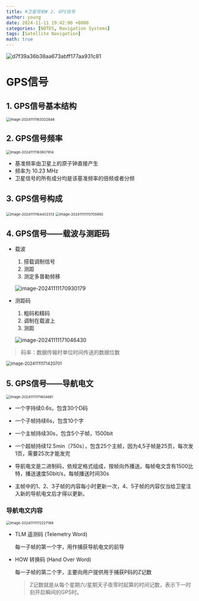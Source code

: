 ```yaml
---
title: #卫星导航# 2. GPS信号
author: young
date: 2024-11-11 19:42:00 +0800
categories: [NOTES, Navigation Systems]
tags: [Satellite Navigation]
math: true
---
```


![d7f39a36b38aa673abff177aa931c81](https://youngfriday-1328789051.cos.ap-beijing.myqcloud.com/Typora/d7f39a36b38aa673abff177aa931c81.jpg)

# GPS信号

## 1. GPS信号基本结构

<img src="https://youngfriday-1328789051.cos.ap-beijing.myqcloud.com/Typora/image-20241111163322846.png" alt="image-20241111163322846" style="zoom: 67%;" />

## 2. GPS信号频率

<img src="https://youngfriday-1328789051.cos.ap-beijing.myqcloud.com/Typora/image-20241111163607814.png" alt="image-20241111163607814" style="zoom:67%;" />

- 基准频率由卫星上的原子钟直接产生
- 频率为 10.23 MHz
- 卫星信号的所有成分均是该基准频率的倍频或者分频

## 3. GPS信号构成

<img src="https://youngfriday-1328789051.cos.ap-beijing.myqcloud.com/Typora/image-20241111164402313.png" alt="image-20241111164402313" style="zoom:67%;" />

<img src="https://youngfriday-1328789051.cos.ap-beijing.myqcloud.com/Typora/image-20241111170705992.png" alt="image-20241111170705992" style="zoom: 67%;" />

## 4. GPS信号——载波与测距码

- 载波

  1. 搭载调制信号
  2. 测距
  3. 测定多普勒频移

  ![image-20241111170930179](https://youngfriday-1328789051.cos.ap-beijing.myqcloud.com/Typora/image-20241111170930179.png)

- 测距码

  1. 粗码和精码
  2. 调制在载波上
  3. 测距

  ![image-20241111171046430](https://youngfriday-1328789051.cos.ap-beijing.myqcloud.com/Typora/image-20241111171046430.png)

> 码率：数据传输时单位时间传送的数据位数

<img src="https://youngfriday-1328789051.cos.ap-beijing.myqcloud.com/Typora/image-20241111171420701.png" alt="image-20241111171420701" style="zoom: 80%;" />

## 5. GPS信号——导航电文

<img src="https://youngfriday-1328789051.cos.ap-beijing.myqcloud.com/Typora/image-20241111171604681.png" alt="image-20241111171604681" style="zoom:67%;" />

- 一个字持续0.6s，包含30个D码
- 一个子帧持续6s，包含10个字
- 一个主帧持续30s，包含5个子帧，1500bit
- 一个超帧持续12.5min（750s），包含25个主帧，因为4,5子帧是25页，每次发1页，需要25次才能发完

- 导航电文是二进制码，依规定格式组成，按帧向外播送。每帧电文含有1500比特，播送速度50bit/s，每帧播送时间30s
- 主帧中的1、2、3子帧的内容每小时更新一次，4、5子帧的内容仅当给卫星注入新的导航电文后才得以更新。

### 导航电文内容

<img src="https://youngfriday-1328789051.cos.ap-beijing.myqcloud.com/Typora/image-20241111172227189.png" alt="image-20241111172227189" style="zoom:67%;" />

- TLM 遥测码 (Telemetry Word)

  每一子帧的第一个字，用作捕获导航电文的前导

- HOW 转换码 (Hand Over Word)

  每一子帧的第二个字，主要向用户提供用于捕获P码的Z记数

  > Z记数就是从每个星期六/星期天子夜零时起算的时间记数，表示下一时刻开启瞬间的GPS时。